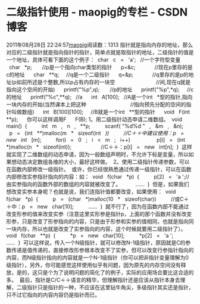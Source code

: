 # 二级指针使用 - maopig的专栏 - CSDN博客
2011年08月28日 22:24:57[maopig](https://me.csdn.net/maopig)阅读数：1313
指针就是指向内存的地址，那么对应的二级指针就是指向指针的指针，简单点就是取指针的地址，二级指针的值是一个地址，具体可看下面的这个例子：
 char   c   =   'a';   //一个字符型变量   
  char   *p;       //p是一个指向char类型的指针   
  p=&c;             //现在p里存的是c的地址   
  char   **q;     //q是一个二级指针   
  q=&p;             //q里存的是p的地址(p如前所述是个整数,所以p占有内存的一块空   
                        //间,现在q就是指向这个空间的开始)   
  printf("%p",q);       //p的地址   
  printf("%p",*q);     //c的地址   
  printf("%c",**q);   //a   
  int   A[100];   //A是一个int   *型的指针,指向一块内存的开始(当然课本上把这种   
                          //指向预先分配的空间的指针叫做数组)   
  int   B[100][100];     //B就是一个int   **型的指针   
  void   F(int   **p);   
  你可以这样调用F   
  F(B);
1。用二级指针动态申请二维数组。 
void   main() 
{ 
        int   m   ,   n   ,   **p; 
        scanf( "%d%d "   ,   &m   ,   &n); 
        p   =   (int   **)malloc(m   *   sizeof(int   *)) 
        //C＋＋中建议使用：p   =   new   int*   [m]; 
        for(i   =   0   ;   i   <   m   ;   i++) 
                p[i]   =   (int   *)malloc(n   *   sizeof(int));   
                //C＋＋：p[i]   =   new   int[n]; 
} 
这样就实现了二维数组的动态申请，因为一般数组声明时，不允许下标是变量，所以如果想动态决定数组各维的大小，最好这样做。 
2。使用二级指针传递参数，可以在函数内部修改一级指针。 
或许，你已经很熟悉通过传递一级指针，可以在函数内部修改实参指针指向的内容：如： 
void   f(char   *p) 
{ 
        p[2]   =   'a ';//由实参指向的函数外部的数组的内容就被改变了。 
        …… 
} 
但是，如果我们想改变实参本身呢？也就是说，我们连指针值都要改变，如果使用： 
void   f(char   *p) 
{ 
        p   =   (char   *)malloc(10   *   sizeof(char)) 
        //或C＋＋中：p   =   new   char[10]; 
        …… 
} 
就不行了，因为在函数内部不能通过改变形参的值来改变实参（注意这里实形参是指针p，上面的那个函数并没有改变形参，只是改变了形参指向的内容，只是由于形参和实参的值相同，也就是指向同一块内存，所以也就是改变了实参指向的内容，这个时候就要用二级指针了）。 
void   f(char   **p) 
{ 
        *p   =   new   char[10]; 
        *p[2]   =   'a '; 
        …… 
} 
可以这样说，传入一个N级指针，就可以修改N-1级指针，原因就是C的参数传递是值传递的，直接修改形参根本改变不了实参，但可以改变行参指针指向的内容，而N级指针指向的内容就是一个N-1级指针（你可以把非指针变量理解为0级指针），另外，你可能感觉这样使用似乎有问题，因为原先的内存空间没有释放，是的，这只是个为了说明问题的简化了的例子，实际的应用场合要比这合适的多。 
最后，指针是C/C＋＋语言的精华，但理解指针还是应该从指针本身去理解，二级指针只是指针的一种，不应该在这里钻牛角尖，多级指针其实还是指针，只不过它指向的内容内容仍是指针而已。
